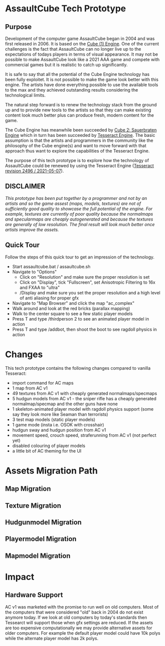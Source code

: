 # AssaultCube Tech Prototype #

## Purpose ##

Development of the computer game AssaultCube began in 2004 and was first released in 2006. It is based on the [Cube (1) Engine](http://cubeengine.com/). One of the current challenges is the fact that AssaultCube can no longer live up to the expectations of todays players in terms of visual appearance. It may not be possible to make AssaultCube look like a 2021 AAA game and compete with commercial games but it is realistic to catch up significantly.

It is safe to say that all the potential of the Cube Engine technology has been fully exploitet. It is not possible to make the game look better with this engine. The artists have done everything possible to use the available tools to the max and they achieved outstanding results considering the technological limits. 

The natural step forward is to renew the technology stack from the ground up and to provide new tools to the artists so that they can make existing content look much better plus can
produce fresh, modern content for the game.

The Cube Engine has meanwhile been succeeded by [Cube 2: Sauerbraten Engine](http://sauerbraten.org/) which in turn has been succeeded by [Tesseract Engine](http://tesseract.gg/). The basic assumption is that the artists and programmers in the community like the philosophy of the Cube engine(s) and want to move forward with that approach thus want to explore the capabilities of the Tesseract Engine.

The purpose of this tech prototype is to explore how the technology of AssaultCube could be renewed by using the Tesseract Engine ([Tesseract revision 2496 / 2021-05-07](
 https://websvn.tuxfamily.org/revision.php?repname=tesseract%2Fmain&path=%2F&rev=2496&peg=2496])).

## DISCLAIMER ##

*This prototype has been put together by a programmer and not by an artists and so the game assest (maps, models, textures) are not of sufficiently good quality to showcase the full potential of the engine. For example, textures are currently of poor quality because the normalmaps and specularmaps are cheaply autogenerated and because the textures are generally of low resolution. The final result will look much better once artists improve the assets.*

## Quick Tour ##

Follow the steps of this quick tour to get an impression of the technology.

- Start assaultcube.bat / assaultcube.sh
- Navigate to "Options" 
  - Click on "Resolution" and make sure the proper resolution is set
  - Click on "Display", tick "Fullscreen", set Anisotropic Filtering to 16x and FXAA to "ultra"
  - /Display and make sure you set the proper resolution and a high level of anti aliasing for proper gfx
- Navigate to "Map Browser" and click the map "ac_complex"
- Walk around and look at the red bricks (parallax mapping)
- Walk to the center square to see a few static player models 
- Press T and type /thirdperson 2 to see an animated player model in action
- Press T and type /addbot, then shoot the boot to see ragdoll physics in action

# Changes

This tech prototype contains the following changes compared to vanilla Tesseract:

- import command for AC maps 
- 1 map from AC v1
- 49 textures from AC v1 with cheaply generated normalmaps/specmaps
- 5 hudgun models from AC v1 - the sniper rifle has a cheaply generated normalmap/specmap and the other guns have none
- 1 skeleton-animated player model with ragdoll physics support (some say they look more like Seaman than terrorists)
- 3 test map models (static player models)
- 1 game mode (insta i.e. OSOK with crosshair)
- hudgun sway and hudgun position from AC v1
- movement speed, crouch speed, straferunning from AC v1 (not perfect yet)
- disabled colouring of player models
- a little bit of AC theming for the UI

# Assets Migration Path

## Map Migration

## Texture Migration

## Hudgunmodel Migration

## Playermodel Migration

## Mapmodel Migration

# Impact

## Hardware Support

AC v1 was marketed with the promise to run well on old computers. Most of the computers that were considered "old" back in 2004 do not exist anymore today. If we look at old computers by today's standards then Tessearct will support those when gfx settings are reduced. If the assets are too expensive computationally we may provide alternative assets for older computers. For example the default player model could have 10k polys while the alternate player model has 2k polys.
